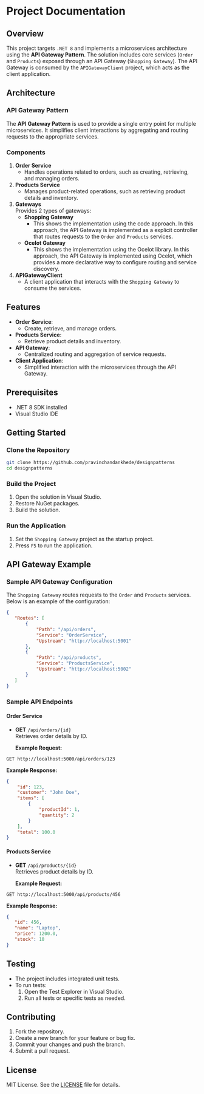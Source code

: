  
# Project Documentation  

## Overview  
This project targets `.NET 8` and implements a microservices architecture using the **API Gateway Pattern**. The solution includes core services (`Order` and `Products`) exposed through an API Gateway (`Shopping Gateway`). The API Gateway is consumed by the `APIGatewayClient` project, which acts as the client application.  

## Architecture  

### API Gateway Pattern  
The **API Gateway Pattern** is used to provide a single entry point for multiple microservices. It simplifies client interactions by aggregating and routing requests to the appropriate services.  

### Components  
1. **Order Service**  
   - Handles operations related to orders, such as creating, retrieving, and managing orders.  
2. **Products Service**  
   - Manages product-related operations, such as retrieving product details and inventory.  
3. **Gateways**  
   Provides 2 types of gateways:
   - **Shopping Gateway**  
	 - This shows the implementation using the code approach. In this approach, the API Gateway is implemented as a explicit controller that routes requests to the `Order` and `Products` services.
   - **Ocelot Gateway**
	 - This shows the implementation using the Ocelot library. In this approach, the API Gateway is implemented using Ocelot, which provides a more declarative way to configure routing and service discovery.   
4. **APIGatewayClient**  
   - A client application that interacts with the `Shopping Gateway` to consume the services.  

## Features  
- **Order Service**:  
  - Create, retrieve, and manage orders.  
- **Products Service**:  
  - Retrieve product details and inventory.  
- **API Gateway**:  
  - Centralized routing and aggregation of service requests.  
- **Client Application**:  
  - Simplified interaction with the microservices through the API Gateway.  

## Prerequisites  
- .NET 8 SDK installed  
- Visual Studio IDE  

## Getting Started  

### Clone the Repository  

 

```bash
git clone https://github.com/pravinchandankhede/designpatterns
cd designpatterns
```



### Build the Project  
1. Open the solution in Visual Studio.  
2. Restore NuGet packages.  
3. Build the solution.  

### Run the Application  
1. Set the `Shopping Gateway` project as the startup project.  
2. Press `F5` to run the application.  

## API Gateway Example  

### Sample API Gateway Configuration  
The `Shopping Gateway` routes requests to the `Order` and `Products` services. Below is an example of the configuration:  

 ```json
{
	"Routes": [
		{
			"Path": "/api/orders",
			"Service": "OrderService",
			"Upstream": "http://localhost:5001"
		},
		{
			"Path": "/api/products",
			"Service": "ProductsService",
			"Upstream": "http://localhost:5002"
		}
	]
}
```


### Sample API Endpoints  

#### Order Service  
- **GET** `/api/orders/{id}`  
  Retrieves order details by ID.  

  **Example Request:**  
```curl
GET http://localhost:5000/api/orders/123
```
  **Example Response:**  
```json
{
	"id": 123,
	"customer": "John Doe",
	"items": [
		{
			"productId": 1,
			"quantity": 2
		}
	],
	"total": 100.0
}
```


#### Products Service  
- **GET** `/api/products/{id}`  
  Retrieves product details by ID.  

  **Example Request:**  
 ```curl
 GET http://localhost:5000/api/products/456
 ```
  **Example Response:**
 ```json
{
	"id": 456,
	"name": "Laptop",
	"price": 1200.0,
	"stock": 10
}
```
## Testing  
- The project includes integrated unit tests.  
- To run tests:  
  1. Open the Test Explorer in Visual Studio.  
  2. Run all tests or specific tests as needed.  

## Contributing  
1. Fork the repository.  
2. Create a new branch for your feature or bug fix.  
3. Commit your changes and push the branch.  
4. Submit a pull request.  

## License  
MIT License. See the [LICENSE](https://github.com/pravinchandankhede/designpatterns/blob/main/LICENSE) file for details.

